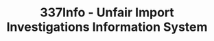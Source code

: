 ---
layout: default
bigquery: https://console.cloud.google.com/bigquery?p=patents-public-data&d=usitc_investigations&page=dataset&project=sheets-management-319211
citation: US International Trade Commission 337Info Unfair Import Investigations Information
  System
contributors: US International Trade Comission
cost: None
description: US International Trade Commission 337Info Unfair Import Investigations
  Information System contains data on investigations done under Section 337. Section
  337 declares the infringement of certain statutory intellectual property rights
  and other forms of unfair competition in import trade to be unlawful practices.
  Most Section 337 investigations involve allegations of patent or registered trademark
  infringement.
documentation: FAQ and tutorial available on the site
last_edit: 04/12/2022, 10:30:32
location: https://pubapps2.usitc.gov/337external/
maintained_by: US International Trade Comission
schema_fields:
- finalIdOnViolationDue
- lastUpdated
- issueDateOtherNonFinal
- investigationTermDate
- finalDetViolation
- patentNumbers
- internalRemand
- currentActiveALJ
- ouiiParticipation
- finalDetNoViolation
- teoIdIssueDate
- actualStartDateEvidHear
- investigationNo
- htsNumbers
- markmanHearing
- docketNo
- gcAttorney
- scheduledEndDateEvidHear
- aljAssigned
- scheduledStartDateEvidHear
- cafcAppeals
- endDateMarkmanHearing
- ouiiAttorney
- teoReliefGranted
- patentNumber
- title
- teoProceedingInvolved
- actualEndDateEvidHear
- invUnfairAct
- id
- teoIdDueDate
- dateOfPublicationFrNotice
- respondent
- copyrightNumbers
- targetDate
- dateComplaintFiled
- currentStatus
- complainant
- finalIdOnViolationIssue
- startDateMarkmanHearing
- investigationType
- dateCreated
- trademarkNumbers
- publication_number
shortname: unfair_import_investigations
tags:
- import
- legal
- trade
timeframe: 2008-2021 (prior to 2008 downloadable as a JSON file)
title: 337Info - Unfair Import Investigations Information System
uuid: 2721f5ec-e599-4890-9265-9706719fc71e
---